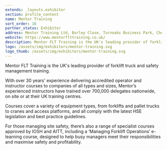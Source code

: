 ```yaml
---
extends: _layouts.exhibitor
section: profile_content
name: Mentor Training
sort_order: 16
partner_status: Exhibitor
address: Mentor Training Ltd, Burley Close, Turnoaks Business Park, Chesterfield, Derbyshire, S40 2UB
website: https://www.mentorflttraining.co.uk/
description: Mentor FLT Training is the UK's leading provider of forklift truck and safety management training.
logo: /assets/img/exhibitors/mentor-training.svg
logo_thumb: /assets/img/exhibitors/mentor-training.svg
---
```


Mentor FLT Training is the UK's leading provider of forklift truck and safety management training.

With over 30 years' experience delivering accredited operator and instructor courses to companies of all types and sizes, Mentor’s experienced instructors have trained over 700,000 delegates nationwide, on site or at their UK training centres.

Courses cover a variety of equipment types, from forklifts and pallet trucks to cranes and access platforms, and all comply with the latest HSE legislation and best practice guidelines.

For those managing site safety, there’s also a range of specialist courses approved by IOSH and AITT, including a ‘Managing Forklift Operations’ e-learning course, designed to help busy managers meet their responsibilities and maximise safety and profitability.